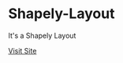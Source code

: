 <h1> Shapely-Layout</h1>
<p> It's a Shapely Layout</p>
<a href="https://shapely.netlify.com/"> Visit Site </a>
